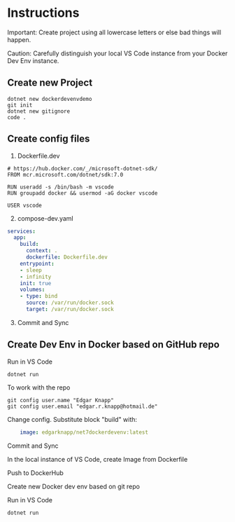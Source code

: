 # Instructions

Important: Create project using all lowercase letters or else bad things will happen.

Caution: Carefully distinguish your local VS Code instance from your Docker Dev Env instance.

## Create new Project

```
dotnet new dockerdevenvdemo
git init
dotnet new gitignore
code .
```

## Create config files

1. Dockerfile.dev

```Docker
# https://hub.docker.com/_/microsoft-dotnet-sdk/
FROM mcr.microsoft.com/dotnet/sdk:7.0

RUN useradd -s /bin/bash -m vscode
RUN groupadd docker && usermod -aG docker vscode

USER vscode
```

2. compose-dev.yaml

```YAML
services:
  app:
    build:
      context: .
      dockerfile: Dockerfile.dev
    entrypoint:
    - sleep
    - infinity
    init: true
    volumes:
    - type: bind
      source: /var/run/docker.sock
      target: /var/run/docker.sock
```

3. Commit and Sync

## Create Dev Env in Docker based on GitHub repo

Run in VS Code

```CLI
dotnet run
```

To work with the repo

```CLI
git config user.name "Edgar Knapp" 
git config user.email "edgar.r.knapp@hotmail.de"
```

Change config. Substitute block "build" with:

```YAML
    image: edgarknapp/net7dockerdevenv:latest
```

Commit and Sync

In the local instance of VS Code, create Image from Dockerfile

Push to DockerHub

Create new Docker dev env based on git repo

Run in VS Code

```CLI
dotnet run
```
